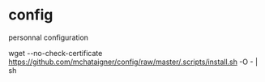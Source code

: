 config
======

personnal configuration

wget --no-check-certificate https://github.com/mchataigner/config/raw/master/.scripts/install.sh -O - | sh
